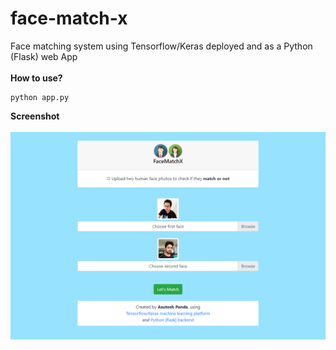 # face-match-x
Face matching system using Tensorflow/Keras deployed and as a Python (Flask) web App
<br><br>
<b>How to use?</b>
```
python app.py
```
<b>Screenshot<b>
<br/><br/>
<img src = "face-match-x-screenshot.png">  
